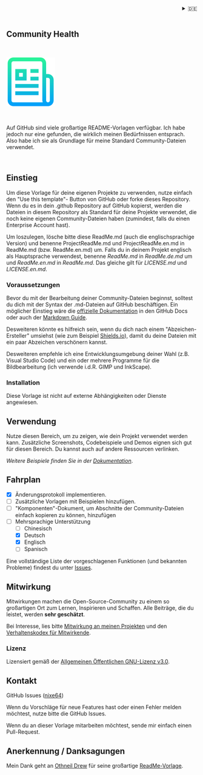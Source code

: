 <div align="right">
<details>
<summary>🇩🇪</summary>
    🇩🇪 deutsch<br/>
    <a href="ReadMe.en.md">🇬🇧 english</a>
</details>
</div>

<br />

## Community Health

<br/>

[![Logo](images/logo.png)](https://docs.github.com/en/enterprise-server@3.5/communities/setting-up-your-project-for-healthy-contributions/creating-a-default-community-health-file)

<br/>

Auf GitHub sind viele großartige README-Vorlagen verfügbar. Ich habe jedoch nur eine gefunden, die wirklich meinen Bedürfnissen entsprach. Also habe ich sie als Grundlage für meine Standard Community-Dateien verwendet.

<br/>


## Einstieg

Um diese Vorlage für deine eigenen Projekte zu verwenden, nutze einfach den "Use this template"-
Button von GitHub oder forke dieses Repository. Wenn du es in dein .github Repository auf 
GitHub kopierst, werden die Dateien in diesem Repository als Standard für deine Projekte verwendet,
die noch keine eigenen Community-Dateien haben (zumindest, falls du einen Enterprise Account hast).

Um loszulegen, lösche bitte diese ReadMe.md (auch die englischsprachige Version) und benenne ProjectReadMe.md und ProjectReadMe.en.md in ReadMe.md (bzw. ReadMe.en.md) um. Falls du in deinem Projekt englisch als Hauptsprache verwendest, benenne *ReadMe.md* in *ReadMe.de.md* um und *ReadMe.en.md* in *ReadMe.md*. Das gleiche gilt für *LICENSE.md* und *LICENSE.en.md*.


### Voraussetzungen

Bevor du mit der Bearbeitung deiner Community-Dateien beginnst, solltest du dich mit der Syntax der
.md-Dateien auf GitHub beschäftigen. Ein möglicher Einstieg wäre die [offizielle Dokumentation](https://docs.github.com/en/enterprise-cloud@latest/get-started/writing-on-github/getting-started-with-writing-and-formatting-on-github/basic-writing-and-formatting-syntax) in den GitHub Docs oder auch der [Markdown Guide](https://www.markdownguide.org/basic-syntax).

Desweiteren könnte es hilfreich sein, wenn du dich nach einem "Abzeichen-Ersteller" umsiehst (wie zum Beispiel
[Shields.io](https://shields.io)), damit du deine Dateien mit ein paar Abzeichen verschönern kannst.

Desweiteren empfehle ich eine Entwicklungsumgebung deiner Wahl (z.B. Visual Studio Code) und ein oder mehrere Programme
für die Bildbearbeitung (ich verwende i.d.R. GIMP und InkScape).

### Installation

Diese Vorlage ist nicht auf externe Abhängigkeiten oder Dienste angewiesen.

## Verwendung

Nutze diesen Bereich, um zu zeigen, wie dein Projekt verwendet werden kann. Zusätzliche Screenshots, Codebeispiele und Demos eignen sich gut für diesen Bereich. Du kannst auch auf andere Ressourcen verlinken.

*Weitere Beispiele finden Sie in der [Dokumentation](https://example.com)*.

## Fahrplan

- [x] Änderungsprotokoll implementieren.
- [ ] Zusätzliche Vorlagen mit Beispielen hinzufügen.
- [ ] "Komponenten"-Dokument, um Abschnitte der Community-Dateien einfach kopieren zu können, hinzufügen
- [ ] Mehrsprachige Unterstützung
    - [ ] Chinesisch
    - [x] Deutsch
    - [x] Englisch
    - [ ] Spanisch

Eine vollständige Liste der vorgeschlagenen Funktionen (und bekannten Probleme) findest du unter [Issues](https://github.com/othneildrew/Best-README-Template/issues).


## Mitwirkung

Mitwirkungen machen die Open-Source-Community zu einem so großartigen Ort zum Lernen, Inspirieren und Schaffen. Alle Beiträge, die du leistet, werden **sehr geschätzt**.

Bei Interesse, lies bitte [Mitwirkung an meinen Projekten](contributing/Contribute.md) und den [Verhaltenskodex für Mitwirkende](contributing/CodeOfConduct.md).
 
### Lizenz

Lizensiert gemäß der [Allgemeinen Öffentlichen GNU-Lizenz v3.0](../LICENSE.md).

## Kontakt

GitHub Issues \([nixe64](https://github.com/nixe64/ReadMe-Template/issues)\)
       
Wenn du Vorschläge für neue Features hast oder einen Fehler melden möchtest, nutze bitte die GitHub Issues.

Wenn du an dieser Vorlage mitarbeiten möchtest, sende mir einfach einen Pull-Request.

## Anerkennung / Danksagungen

Mein Dank geht an [Othneil Drew](https://github.com/othneildrew) für seine großartige [ReadMe-Vorlage](https://github.com/othneildrew/Best-README-Template).
